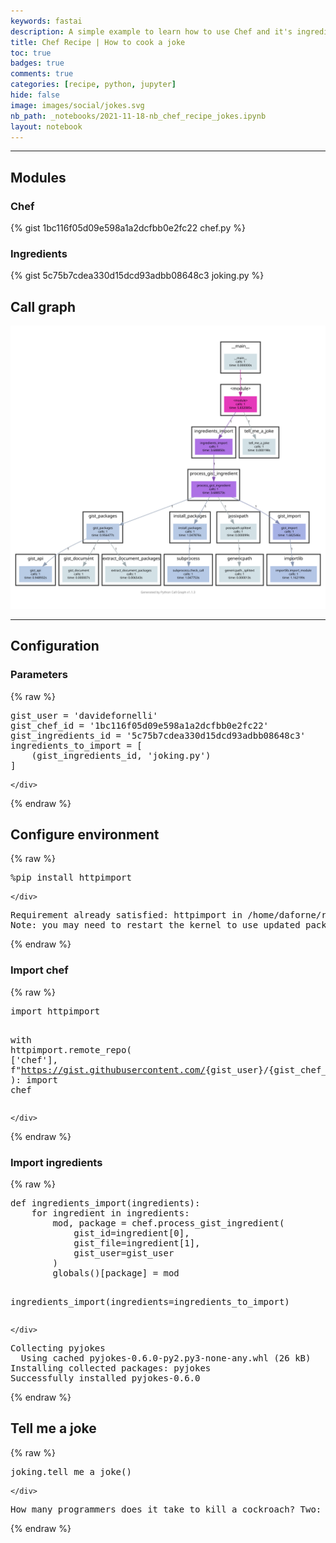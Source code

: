 ```yaml
---
keywords: fastai
description: A simple example to learn how to use Chef and it's ingredients
title: Chef Recipe | How to cook a joke
toc: true
badges: true
comments: true
categories: [recipe, python, jupyter]
hide: false
image: images/social/jokes.svg
nb_path: _notebooks/2021-11-18-nb_chef_recipe_jokes.ipynb
layout: notebook
---
```


<!--
#################################################
### THIS FILE WAS AUTOGENERATED! DO NOT EDIT! ###
#################################################
# file to edit: _notebooks/2021-11-18-nb_chef_recipe_jokes.ipynb
-->

<div class="container" id="notebook-container">
        
<div class="cell border-box-sizing text_cell rendered"><div class="inner_cell">
<div class="text_cell_render border-box-sizing rendered_html">
<hr>
<h2 id="Modules">Modules<a class="anchor-link" href="#Modules"> </a></h2><h3 id="Chef">Chef<a class="anchor-link" href="#Chef"> </a></h3><p>{% gist 1bc116f05d09e598a1a2dcfbb0e2fc22 chef.py %}</p>
<h3 id="Ingredients">Ingredients<a class="anchor-link" href="#Ingredients"> </a></h3><p>{% gist 5c75b7cdea330d15dcd93adbb08648c3 joking.py %}</p>

</div>
</div>
</div>
<div class="cell border-box-sizing text_cell rendered"><div class="inner_cell">
<div class="text_cell_render border-box-sizing rendered_html">
<h2 id="Call-graph">Call graph<a class="anchor-link" href="#Call-graph"> </a></h2><p><img src="/images/copied_from_nb/images/jokes.svg" alt="Call graph"></p>

</div>
</div>
</div>
<div class="cell border-box-sizing text_cell rendered"><div class="inner_cell">
<div class="text_cell_render border-box-sizing rendered_html">
<hr>

</div>
</div>
</div>
<div class="cell border-box-sizing text_cell rendered"><div class="inner_cell">
<div class="text_cell_render border-box-sizing rendered_html">
<h2 id="Configuration">Configuration<a class="anchor-link" href="#Configuration"> </a></h2>
</div>
</div>
</div>
<div class="cell border-box-sizing text_cell rendered"><div class="inner_cell">
<div class="text_cell_render border-box-sizing rendered_html">
<h3 id="Parameters">Parameters<a class="anchor-link" href="#Parameters"> </a></h3>
</div>
</div>
</div>
    {% raw %}
    
<div class="cell border-box-sizing code_cell rendered">
<div class="input">

<div class="inner_cell">
    <div class="input_area">
<div class=" highlight hl-python"><pre><span></span><span class="n">gist_user</span> <span class="o">=</span> <span class="s1">&#39;davidefornelli&#39;</span>
<span class="n">gist_chef_id</span> <span class="o">=</span> <span class="s1">&#39;1bc116f05d09e598a1a2dcfbb0e2fc22&#39;</span>
<span class="n">gist_ingredients_id</span> <span class="o">=</span> <span class="s1">&#39;5c75b7cdea330d15dcd93adbb08648c3&#39;</span>
<span class="n">ingredients_to_import</span> <span class="o">=</span> <span class="p">[</span>
    <span class="p">(</span><span class="n">gist_ingredients_id</span><span class="p">,</span> <span class="s1">&#39;joking.py&#39;</span><span class="p">)</span>
<span class="p">]</span>
</pre></div>

    </div>
</div>
</div>

</div>
    {% endraw %}

<div class="cell border-box-sizing text_cell rendered"><div class="inner_cell">
<div class="text_cell_render border-box-sizing rendered_html">
<h2 id="Configure-environment">Configure environment<a class="anchor-link" href="#Configure-environment"> </a></h2>
</div>
</div>
</div>
    {% raw %}
    
<div class="cell border-box-sizing code_cell rendered">
<div class="input">

<div class="inner_cell">
    <div class="input_area">
<div class=" highlight hl-python"><pre><span></span><span class="o">%</span><span class="n">pip</span> <span class="n">install</span> <span class="n">httpimport</span>
</pre></div>

    </div>
</div>
</div>

<div class="output_wrapper">
<div class="output">

<div class="output_area">

<div class="output_subarea output_stream output_stdout output_text">
<pre>Requirement already satisfied: httpimport in /home/daforne/repos/github/davidefornelli/cookbook/.venv/lib/python3.7/site-packages (0.7.2)
Note: you may need to restart the kernel to use updated packages.
</pre>
</div>
</div>

</div>
</div>

</div>
    {% endraw %}

<div class="cell border-box-sizing text_cell rendered"><div class="inner_cell">
<div class="text_cell_render border-box-sizing rendered_html">
<h3 id="Import-chef">Import chef<a class="anchor-link" href="#Import-chef"> </a></h3>
</div>
</div>
</div>
    {% raw %}
    
<div class="cell border-box-sizing code_cell rendered">
<div class="input">

<div class="inner_cell">
    <div class="input_area">
<div class=" highlight hl-python"><pre><span></span><span class="kn">import</span> <span class="nn">httpimport</span>

<span class="k">with</span> <span class="n">httpimport</span><span class="o">.</span><span class="n">remote_repo</span><span class="p">(</span>
    <span class="p">[</span><span class="s1">&#39;chef&#39;</span><span class="p">],</span>
    <span class="sa">f</span><span class="s2">&quot;https://gist.githubusercontent.com/</span><span class="si">{</span><span class="n">gist_user</span><span class="si">}</span><span class="s2">/</span><span class="si">{</span><span class="n">gist_chef_id</span><span class="si">}</span><span class="s2">/raw&quot;</span>
<span class="p">):</span>
    <span class="kn">import</span> <span class="nn">chef</span>
</pre></div>

    </div>
</div>
</div>

</div>
    {% endraw %}

<div class="cell border-box-sizing text_cell rendered"><div class="inner_cell">
<div class="text_cell_render border-box-sizing rendered_html">
<h3 id="Import-ingredients">Import ingredients<a class="anchor-link" href="#Import-ingredients"> </a></h3>
</div>
</div>
</div>
    {% raw %}
    
<div class="cell border-box-sizing code_cell rendered">
<div class="input">

<div class="inner_cell">
    <div class="input_area">
<div class=" highlight hl-python"><pre><span></span><span class="k">def</span> <span class="nf">ingredients_import</span><span class="p">(</span><span class="n">ingredients</span><span class="p">):</span>
    <span class="k">for</span> <span class="n">ingredient</span> <span class="ow">in</span> <span class="n">ingredients</span><span class="p">:</span>
        <span class="n">mod</span><span class="p">,</span> <span class="n">package</span> <span class="o">=</span> <span class="n">chef</span><span class="o">.</span><span class="n">process_gist_ingredient</span><span class="p">(</span>
            <span class="n">gist_id</span><span class="o">=</span><span class="n">ingredient</span><span class="p">[</span><span class="mi">0</span><span class="p">],</span>
            <span class="n">gist_file</span><span class="o">=</span><span class="n">ingredient</span><span class="p">[</span><span class="mi">1</span><span class="p">],</span>
            <span class="n">gist_user</span><span class="o">=</span><span class="n">gist_user</span>
        <span class="p">)</span>
        <span class="nb">globals</span><span class="p">()[</span><span class="n">package</span><span class="p">]</span> <span class="o">=</span> <span class="n">mod</span>


<span class="n">ingredients_import</span><span class="p">(</span><span class="n">ingredients</span><span class="o">=</span><span class="n">ingredients_to_import</span><span class="p">)</span>
</pre></div>

    </div>
</div>
</div>

<div class="output_wrapper">
<div class="output">

<div class="output_area">

<div class="output_subarea output_stream output_stdout output_text">
<pre>Collecting pyjokes
  Using cached pyjokes-0.6.0-py2.py3-none-any.whl (26 kB)
Installing collected packages: pyjokes
Successfully installed pyjokes-0.6.0
</pre>
</div>
</div>

</div>
</div>

</div>
    {% endraw %}

<div class="cell border-box-sizing text_cell rendered"><div class="inner_cell">
<div class="text_cell_render border-box-sizing rendered_html">
<h2 id="Tell-me-a-joke">Tell me a joke<a class="anchor-link" href="#Tell-me-a-joke"> </a></h2>
</div>
</div>
</div>
    {% raw %}
    
<div class="cell border-box-sizing code_cell rendered">
<div class="input">

<div class="inner_cell">
    <div class="input_area">
<div class=" highlight hl-python"><pre><span></span><span class="n">joking</span><span class="o">.</span><span class="n">tell_me_a_joke</span><span class="p">()</span>
</pre></div>

    </div>
</div>
</div>

<div class="output_wrapper">
<div class="output">

<div class="output_area">

<div class="output_subarea output_stream output_stdout output_text">
<pre>How many programmers does it take to kill a cockroach? Two: one holds, the other installs Windows on it.
</pre>
</div>
</div>

</div>
</div>

</div>
    {% endraw %}

</div>
 

